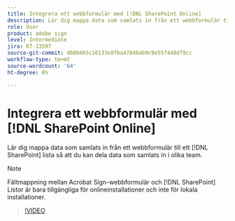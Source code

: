 ```yaml
---
title: Integrera ett webbformulär med [!DNL SharePoint Online]
description: Lär dig mappa data som samlats in från ett webbformulär till ett [!DNL SharePoint] lista
role: User
product: adobe sign
level: Intermediate
jira: KT-13597
source-git-commit: d60b665c16133e8fba47848ab9c9e55f448df9cc
workflow-type: tm+mt
source-wordcount: '64'
ht-degree: 0%

---
```


# Integrera ett webbformulär med [!DNL SharePoint Online]

Lär dig mappa data som samlats in från ett webbformulär till ett [!DNL SharePoint] lista så att du kan dela data som samlats in i olika team.

>[!NOTE]
>
>Fältmappning mellan Acrobat Sign-webbformulär och [!DNL SharePoint] Listor är bara tillgängliga för onlineinstallationer och inte för lokala installationer.

>[!VIDEO](https://video.tv.adobe.com/v/3421616?quality=12&learn=on&hidetitle=true)


